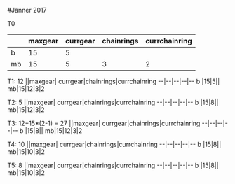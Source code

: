 #Jänner 2017

T0

||maxgear| currgear|chainrings|currchainring
--|--|--|--|--
b |15|5||
mb|15|5|3|2
T1: 12
||maxgear| currgear|chainrings|currchainring
--|--|--|--|--
b |15|5||
mb|15|12|3|2

T2: 5
||maxgear| currgear|chainrings|currchainring
--|--|--|--|--
b |15|8||
mb|15|12|3|2

T3: 12+15*(2-1) = 27
||maxgear| currgear|chainrings|currchainring
--|--|--|--|--
b |15|8||
mb|15|12|3|2

T4: 10
||maxgear| currgear|chainrings|currchainring
--|--|--|--|--
b |15|8||
mb|15|10|3|2

T5: 8
||maxgear| currgear|chainrings|currchainring
--|--|--|--|--
b |15|8||
mb|15|10|3|2
